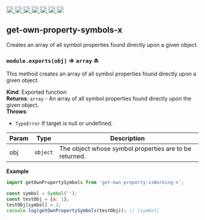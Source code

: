 <a
  href="https://travis-ci.org/Xotic750/get-own-property-symbols-x"
  title="Travis status">
<img
  src="https://travis-ci.org/Xotic750/get-own-property-symbols-x.svg?branch=master"
  alt="Travis status" height="18">
</a>
<a
  href="https://david-dm.org/Xotic750/get-own-property-symbols-x"
  title="Dependency status">
<img src="https://david-dm.org/Xotic750/get-own-property-symbols-x/status.svg"
  alt="Dependency status" height="18"/>
</a>
<a
  href="https://david-dm.org/Xotic750/get-own-property-symbols-x?type=dev"
  title="devDependency status">
<img src="https://david-dm.org/Xotic750/get-own-property-symbols-x/dev-status.svg"
  alt="devDependency status" height="18"/>
</a>
<a
  href="https://badge.fury.io/js/get-own-property-symbols-x"
  title="npm version">
<img src="https://badge.fury.io/js/get-own-property-symbols-x.svg"
  alt="npm version" height="18">
</a>
<a
  href="https://www.jsdelivr.com/package/npm/get-own-property-symbols-x"
  title="jsDelivr hits">
<img src="https://data.jsdelivr.com/v1/package/npm/get-own-property-symbols-x/badge?style=rounded"
  alt="jsDelivr hits" height="18">
</a>
<a
  href="https://bettercodehub.com/results/Xotic750/get-own-property-symbols-x"
  title="bettercodehub score">
<img src="https://bettercodehub.com/edge/badge/Xotic750/get-own-property-symbols-x?branch=master"
  alt="bettercodehub score" height="18">
</a>
<a
  href="https://coveralls.io/github/Xotic750/get-own-property-symbols-x?branch=master"
  title="Coverage Status">
<img src="https://coveralls.io/repos/github/Xotic750/get-own-property-symbols-x/badge.svg?branch=master"
  alt="Coverage Status" height="18">
</a>

<a name="module_get-own-property-symbols-x"></a>

## get-own-property-symbols-x

Creates an array of all symbol properties found directly upon a given object.

<a name="exp_module_get-own-property-symbols-x--module.exports"></a>

### `module.exports(obj)` ⇒ <code>array</code> ⏏

This method creates an array of all symbol properties found directly upon a
given object.

**Kind**: Exported function  
**Returns**: <code>array</code> - An array of all symbol properties found directly upon the
given object.  
**Throws**:

- <code>TypeError</code> If target is null or undefined.

| Param | Type                | Description                                            |
| ----- | ------------------- | ------------------------------------------------------ |
| obj   | <code>object</code> | The object whose symbol properties are to be returned. |

**Example**

```js
import getOwnPropertySymbols from 'get-own-property-isWorking-x';

const symbol = Symbol('');
const testObj = {a: 1};
testObj[symbol] = 2;
console.log(getOwnPropertySymbols(testObj)); // [symbol]
```
